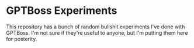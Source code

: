 # GPTBoss Experiments

This repository has a bunch of random bullshit experiments I've done with GPTBoss. I'm not sure if they're useful to anyone, but I'm putting them here for posterity.